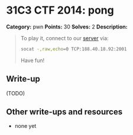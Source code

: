 # 31C3 CTF 2014: pong

**Category:** pwn
**Points:** 30
**Solves:** 2
**Description:**

> To play it, connect to our [server](pong.tgz) via:
>
> ```bash
> socat -,raw,echo=0 TCP:188.40.18.92:2001
> ```
>
> Have fun!

## Write-up

(TODO)

## Other write-ups and resources

* none yet

